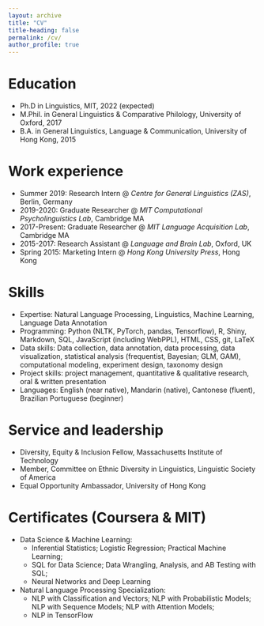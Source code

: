 ```yaml
---
layout: archive
title: "CV"
title-heading: false
permalink: /cv/
author_profile: true
---
```



Education
======
* Ph.D in Linguistics, MIT, 2022 (expected)
* M.Phil. in General Linguistics & Comparative Philology, University of Oxford, 2017
* B.A. in General Linguistics, Language & Communication, University of Hong Kong, 2015

Work experience
======
* Summer 2019: Research Intern @ *Centre for General Linguistics (ZAS)*, Berlin, Germany
* 2019-2020: Graduate Researcher @ *MIT Computational Psycholinguistics Lab*, Cambridge MA
* 2017-Present: Graduate Researcher @ *MIT Language Acquisition Lab*, Cambridge MA
* 2015-2017: Research Assistant @ *Language and Brain Lab*, Oxford, UK
* Spring 2015: Marketing Intern @ *Hong Kong University Press*, Hong Kong
 

Skills
======
* Expertise: Natural Language Processing, Linguistics, Machine Learning, Language Data Annotation
* Programming: Python (NLTK, PyTorch, pandas, Tensorflow), R, Shiny, Markdown, SQL, JavaScript (including WebPPL), HTML, CSS, git, LaTeX
* Data skills: Data collection, data annotation, data processing, data visualization, statistical analysis (frequentist, Bayesian; GLM, GAM), computational modeling, experiment design, taxonomy design
* Project skills: project management,  quantitative & qualitative research, oral & written presentation
* Languages: English (near native), Mandarin (native), Cantonese (fluent), Brazilian Portuguese (beginner)


Service and leadership
======
* Diversity, Equity & Inclusion Fellow, Massachusetts Institute of Technology
* Member, Committee on Ethnic Diversity in Linguistics, Linguistic Society of America
* Equal Opportunity Ambassador, University of Hong Kong
  
  
Certificates (Coursera & MIT)
======
* Data Science & Machine Learning:
  * Inferential Statistics; Logistic Regression; Practical Machine Learning; 
  * SQL for Data Science; Data Wrangling, Analysis, and AB Testing with SQL;
  * Neural Networks and Deep Learning
* Natural Language Processing Specialization: 
  * NLP with Classification and Vectors; NLP with Probabilistic Models; NLP with Sequence Models; NLP with Attention Models;
  * NLP in TensorFlow
